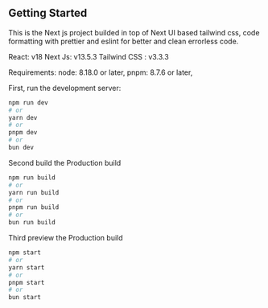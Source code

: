 ## Getting Started
This is the Next js project builded in top of Next UI based tailwind css, code formatting with prettier and eslint for better and clean errorless code.

React: v18 
Next Js: v13.5.3
Tailwind CSS : v3.3.3


Requirements:
node: 8.18.0 or later,
pnpm: 8.7.6 or later,

First, run the development server:

```bash
npm run dev
# or
yarn dev
# or
pnpm dev
# or
bun dev
```

Second build the Production build

```bash
npm run build
# or
yarn run build
# or
pnpm run build
# or
bun run build
```

Third preview the Production build

```bash
npm start
# or
yarn start
# or
pnpm start
# or
bun start
```